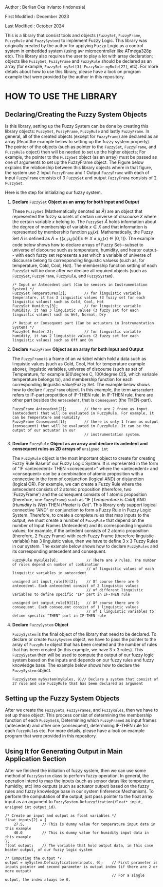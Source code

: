 Author          : Berlian Oka Irvianto  (Indonesia)

First Modified   : December 2023

Last Modified    : October 2024


This is a library that consist tools and objects (`FuzzySet`, `FuzzyFrame`, `FuzzyRule`
and `FuzzySystem`) to implement Fuzzy Logic. This library was originally
created by the author for applying Fuzzy Logic as a control system in
embedded system (using avr microcontroller like ATmega328p etc). This
library also requires the user to play a lot with array declaration;
objects like `FuzzySet`, `FuzzyFrame` and `FuzzyRule` should be declared
as an array (for example, `FuzzySet mySet[3]`, `FuzzyRule myRule[27]`, etc).
For more details about how to use this library, please have a look on
program example that were provided by the author in this repository.

# HOW TO USE THE LIBRARY
## Declaring/Creating the Fuzzy System Objects
Is this library, setting up the Fuzzy System can be done by creating this library objects: `FuzzySet`, `FuzzyFrame`,
`FuzzyRule` and lastly `FuzzyFrame`. In general, all of the created objects (except for `FuzzyFrame`) are declared
as an array (Read the example below to setting up the fuzzy system properly). The pointer of the objects (such as pointer
to the `FuzzySet`, `FuzzyFrame`, and `FuzzyRule` object) then will be needed to set up the higher objects; For example,
the pointer to the `FuzzySet` object (as an array) must be passed as one of arguments to set up the FuzzyFrame object.
The Figure below explains the relationship between this library objects where in that figure, the system use 2 Input `FuzzyFrame` and 1 
Output `FuzzyFrame` with each of input `FuzzyFrame` consists of 3 `FuzzySet` and output `FuzzyFrame` consists of 2 `FuzzySet`. 
<!---
![Figure 1](https://github.com/BerlianOkaI/Fuzzy-Logic/blob/BerlianOkaI/Fuzzy-Logic/FuzzySystemDataStructure.drawio.png)
--->
Here is the step for initializing our fuzzy system.
  
1.  **Declare** `FuzzySet` **Object as an array for both Input and Output**

      These `FuzzySet` (Mathematically denoted as $`\tilde{A}`$) are an object that represented the fuzzy subsets of certain universe of discourse $`X`$ where the certain variable $`x`$ belong to. The `FuzzySet` $`\tilde{A}`$ holds information about the degree of membership of variable $`x\in{X}`$ and that information is represented by membership function $`\mu_{\tilde{A}} (x)`$. Mathematically, the Fuzzy Set $`\tilde{A}`$ is defined as $`\tilde{A} = \{(x, \mu_{\tilde{A}}(x)) | x \in{X} \wedge \mu_{\tilde{A}}(x) \in [0, 1]\}`$. The example code below shows how to declare arrays of Fuzzy Set--subset to universe of discourse such as temperature, humidity, and heater output-- with each fuzzy set represents a set which a variable of universe of discourse belong to corresponding linguistic valuess (such as, for temperature, Cold, Cool, Hot). The membership function setting of each `FuzzySet` will be done after we declare all required objects (such as `FuzzySet`, `FuzzyFrame`, `FuzzyRule`, and `FuzzySystem`).
      ```
      /* Input or Antecedent part (Can be sensors in Instrumentation System) */
      FuzzySet Temperatures[3];        // for linguistic variable temperature, it has 3 linguistic values (3 fuzzy set for each linguistic values) such as Cold, Cool, Hot
      FuzzySet Humidity[3];            // for linguistic variable humidity, it has 3 linguistic values (3 fuzzy set for each linguistic values) such as Wet, Normal, Dry
      
      /* Output or Consequent part (Can be actuators in Instrumentation System) */
      FuzzySet Heater[2];              // for linguistic variable humidity, it has 2 linguistic values (2 fuzzy set for each linguistic values) such as Off and On
      ```
  
2.  **Declare** `FuzzyFrame` **Object as an array for both Input and Output**

      The `FuzzyFrame` is a frame of an variabel which hold a data such as linguistic values (such as Cold, Cool, Hot for temperature example above), linguistic variables, universe of discourse (such as set of Temperature, for example $`[0\degree C, 100\degree C]`$, which variable temperature belongs to), and membership function for each corresponding linguistic value/Fuzzy Set. The example below shows how to declare `FuzzyFrame` object. In this example, the term `Antecedent` refers to IF-part propotition of IF-THEN rule. In IF-THEN rule, there are other part besides the `Antecedent`, that is `Consequent` (the THEN-part). 
      ```
      FuzzyFrame Antecedent[2];        // there are 2 frame as input (antecedent) that will be evaluated in FuzzyRule. For example, it can be Temperature and Humidity
      FuzzyFrame Consequent[1];        // there is only 1 frame as output (consequent) that will be evaluated in FuzzyRule. It can be the output of our actuator in our
                                       // instrumentation system.
      ```

3.  **Declare** `FuzzyRule` **Object as an array and declare its antedent and consequent rules as 2D arrays of** `unsigned int`

      The `FuzzyRule` object is the most important object to create for creating Fuzzy Rule Base of our Fuzzy Logic System. It is represented in the form of "IF \<antecedent\> THEN \<consequent\>" where the \<antecedent\> and \<consequent\> can be a combination of atomic proposition with a connective in the form of conjunction (logical AND) or disjunction (logical OR). For example, we can create a Fuzzy Rule where the antecedent consists of 2 atomic proposition (therefore, two 'FuzzyFrame') and the consequent consists of 1 atomic proposition (therefore, one `FuzzyFrame`) such as "IF (*Temperature* is *Cold*) AND (*Humidity* is *Wet*) THEN (*Heater* is *On*)". This library only support logical connective "AND" or conjunction to form a Fuzzy Rule in Fuzzy Logic System. Therefore, to create a complete rules that map inputs to the output, we must create a number of `FuzzyRule` that depend on the number of Input Frames (Antecedent) and its corresponding linguistic values; for example, if the antedent consists of 2 atomic proposition (therefore, 2 Fuzzy Frame) with each Fuzzy Frame (therefore linguistic variable) has 3 linguistic value, then we have to define 3 x 3 Fuzzy Rules in our system. The example below shows how to declare `FuzzyRules` and its corresponding antecedent and consequent.
      ```
      FuzzyRule myRules[9];             // There are 9 rules. The number of rules depend on number of combination
                                        // of linguistic values of each linguistic variables in antecedent

      unsigned int input_rule[9][2];    // Of course there are 9 antecedent. Each antecedent consist of 2 linguistic values
                                        // of different linguistic variables to define specific "IF" part in IF-THEN rule

      unsigned int output_rule[9][1];   // Of course there are 9 consequent. Each consequent consist of 1 linguistic values
                                        // of 1 linguistic variables to define specific "THEN" part in IF-THEN rule
      ```
  
4.  **Declare** `FuzzySystem` **Object**

      `FuzzySystem` is the final object of the library that need to be declared. To declare or create `FuzzySystem` object, we have to pass the pointer to the array of `FuzzyRule` object that has been created and the number of rules that has been created (in this example, we have 3 x 3 rules). This `FuzzySystem` then will be used to compute the output of our fuzzy logic system based on the inputs and depends on our fuzzy rules and fuzzy knowledge base. The example below shows how to declare the `FuzzySystem` object.
      ```
      FuzzySystem mySystem(myRules, 9)// Declare a system that consist of 27 rule and use FuzzyRule that has been declared as argument
      ```

## Setting up the Fuzzy System Objects

After we create the `FuzzySets`, `FuzzyFrames`, and `FuzzyRules`, then we have to set up these object. This process consist
of determining the membership function of each `FuzzySet`s, Determining which `FuzzyFrame`s as
input frames (antecedent) and other one (consequent), determining IF-THEN rule for each `FuzzyRule`s
etc. For more details, please have a look on example program that were provided in this repository.

## Using It for Generating Output in Main Application Section

After we finished the initiation of fuzzy system, then we can use some method of `FuzzySystem` class to perform fuzzy operation. In general, the operation
intend to map the inputs (such as sensor datas like temperature, humidity, etc) into outputs (such as actuator output) based on the fuzzy rules and fuzzy knowledge
base in our system (Inference Mechanism). To perform the computation of the output, just pass pointer to the float array input as an argument to `FuzzySystem.Defuzzyfication(float* input, unsigned int output_id)`.

```
/* Create an input and output as float variables */
float inputs[2] = {
    27.5,        // This is dummy value for temperature input data in this example
    40.0         // This is dummy value for humidity input data in this example
};
float output;    // The variable that hold output data, in this case heater output, of our fuzzy logic system

/* Computing the output */
output = mySystem.Defuzzyfication(inputs, 0);    // First parameter is inputs pointer and second parameter is output index (if there are 2 or more output)
                                                 // For a single output, the index always be 0.
```

